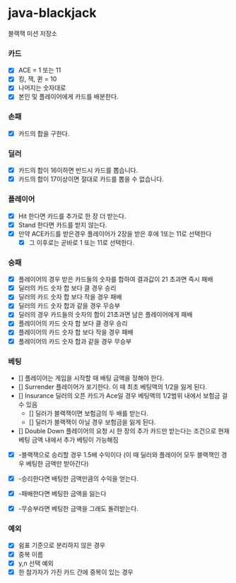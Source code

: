 # java-blackjack

블랙잭 미션 저장소


### 카드
- [X] ACE = 1 또는 11
- [X] 킹, 잭, 퀸 = 10
- [X] 나머지는 숫자대로
- [x] 본인 및 플레이어에게 카드를 배분한다.

### 손패
- [x] 카드의 합을 구한다.

### 딜러
- [x] 카드의 합이 16이하면 반드시 카드를 뽑습니다.
- [x] 카드의 합이 17이상이면 절대로 카드를 뽑을 수 없습니다.

### 플레이어
- [x] Hit 한다면 카드를 추가로 한 장 더 받는다.
- [x] Stand 한다면 카드를 받지 않는다.
- [x] 만약 ACE카드를 받은경우 플레이어가 2장을 받은 후에 1또는 11로 선택한다
  - [x] 그 이후로는 곧바로 1 또는 11로 선택한다.

### 승패
- [X] 플레이어의 경우 받은 카드들의 숫자를 합하여 결과값이 21 초과면 즉시 패배
- [X] 딜러의 카드 숫자 합 보다 클 경우 승리
- [X] 딜러의 카드 숫자 합 보다 작을 경우 패배
- [X] 딜러의 카드 숫자 합과 같을 경우 무승부
- [X] 딜러의 경우 카드들의 숫자의 합이 21초과면 남은 플레이어에게 패배
- [X] 플레이어의 카드 숫자 합 보다 클 경우 승리
- [X] 플레이어의 카드 숫자 합 보다 작을 경우 패배
- [X] 플레이어의 카드 숫자 합과 같을 경우 무승부

### 베팅
- [] 플레이어는 게임을 시작할 때 배팅 금액을 정해야 한다.
- [] Surrender 플레이어가 포기한다. 이 때 최초 베팅액의 1/2을 잃게 된다.
- [] Insurance 딜러의 오픈 카드가 Ace일 경우 베팅액의 1/2범위 내에서 보험금 걸 수 있음
  - [] 딜러가 블랙잭이면 보험금의 두 배를 받는다.
  - [] 딜러가 블랙잭이 아닐 경우 보험금을 잃게 된다.
- [] Double Down 플레이어의 요청 시 한 장의 추가 카드만 받는다는 조건으로 현재 베팅 금액 내에서 추가 베팅이 가능해짐
- [X] -블랙잭으로 승리할 경우 1.5배 수익이다 (이 때 딜러와 플레이어 모두 블랙잭인 경우 베팅한 금액만 받아간다)
- [X] -승리한다면 배팅한 금액만큼의 수익을 얻는다.
- [X] -패배한다면 베팅한 금액을 잃는다
- [X] -무승부라면 베팅한 금액을 그래도 돌려받는다.




### 예외
- [x] 쉼표 기준으로 분리하지 않은 경우
- [x] 중복 이름 
- [x] y,n 선택 예외
- [X] 한 참가자가 가진 카드 간에 중복이 있는 경우